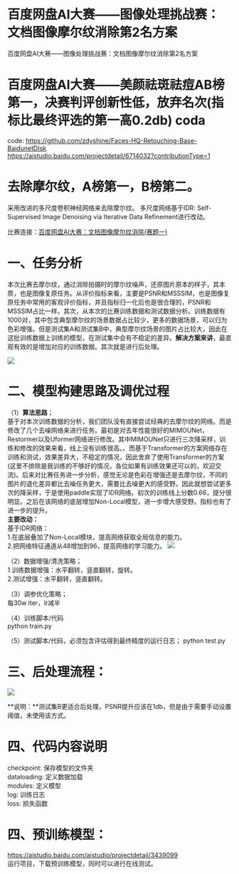 # 百度网盘AI大赛——图像处理挑战赛：文档图像摩尔纹消除第2名方案
百度网盘AI大赛——图像处理挑战赛：文档图像摩尔纹消除第2名方案

# 百度网盘AI大赛——美颜祛斑祛痘AB榜第一，决赛判评创新性低，放弃名次(指标比最终评选的第一高0.2db)    coda
code: https://github.com/zdyshine/Faces-HQ-Retouching-Base-BaidunetDIsk    
      https://aistudio.baidu.com/projectdetail/6714032?contributionType=1

# 去除摩尔纹，A榜第一，B榜第二。
采用改进的多尺度卷积神经网络来去除摩尔纹。
多尺度网络基于IDR: Self-Supervised Image Denoising via Iterative Data Refinement进行改动。

比赛连接：[百度网盘AI大赛：文档图像摩尔纹消除(赛题一)](https://aistudio.baidu.com/aistudio/competition/detail/128/0/task-definition)

# 一、任务分析
本次比赛去摩尔纹，通过消除拍摄时的摩尔纹噪声，还原图片原本的样子，其本质，也是图像复原任务。从评价指标来看，主要是PSNR和MSSSIM，也是图像复原任务中常用的客观评价指标，并且指标归一化后也是很合理的，PSNR和MSSSIM占比一样。其次，从本次的比赛训练数据和测试数据分析。训练数据有1000对，其中包含典型摩尔纹的场景数据占比较少，更多的数据场景，可以归为色彩增强。但是测试集A和测试集B中，典型摩尔纹场景的图片占比较大，因此在这批训练数据上训练的模型，在测试集中会有不稳定的差异。**解决方案来讲**，最直观有效的是增加对应的训练数据。其次就是进行后处理。

![](https://ai-studio-static-online.cdn.bcebos.com/123fbcfbcadb4718849ba59bf86da89dc01e6f428e9e4cddb52664758cdd8262)


# 二、模型构建思路及调优过程

（1）**算法思路**；    
基于对本次训练数据的分析，我们团队没有直接尝试经典的去摩尔纹的网络。而是修改了几个去噪网络来进行任务。最初是对去年性能很好的MIMOUNet，Restormer以及Uformer网络进行修改。其中MIMOUNet只进行三次降采样，训练和修改的效果来看，线上没有训练很高。。而基于Transformer的方案网络存在训练和测试，效果差异大，不稳定的情况，因此舍弃了使用Transformer的方案(这里不排除是我训练的不够好的情况，各位如果有训练效果还可以的，欢迎交流)。后来对比赛任务进一步分析，感觉无论是色彩在增强还是去摩尔纹，不同的图片的退化差异都比去噪任务更大，需要比去噪更大的感受野。因此就想尝试更多次的降采样，于是使用paddle实现了IDR网络。初次的训练线上分数0.66，提分很明显。之后在该网络的底层增加Non-Local模型，进一步增大感受野。指标也有了进一步的提升。    
    **主要改动：**    
    基于IDR网络：     
    1.在底层叠加了Non-Local模块，提高网络获取全局信息的能力。    
    2.把网络特征通道从48增加到96，提高网络的学习能力。
![](https://ai-studio-static-online.cdn.bcebos.com/1f5e9e385b1e44b2ae528ee9fceb465f4333b0102b694df095b97c037df72da3)

 
（2）数据增强/清洗策略；        
   1.训练数据增强：水平翻转，竖直翻转，旋转。    
   2.测试增强：水平翻转，竖直翻转。    

（3）调参优化策略；    
    每30w iter，lr减半

（4）训练脚本/代码    
    python train.py

（5）测试脚本/代码，必须包含评估得到最终精度的运行日志；
    python test.py
   

# 三、后处理流程：
![](https://ai-studio-static-online.cdn.bcebos.com/5afc6f65e6374efa84a35313f0f0bfdf58b272d03a1f4d08b59f7a401cbf12eb)

**说明：**测试集B更适合后处理，PSNR提升应该在1db，但是由于需要手动设置阈值，未使用该方式。

# 四、代码内容说明
checkpoint: 保存模型的文件夹    
dataloading: 定义数据加载    
modules: 定义模型    
log: 训练日志    
loss: 损失函数    

# 四、预训练模型：    
https://aistudio.baidu.com/aistudio/projectdetail/3439099    
运行项目，下载预训练模型，同时可以进行在线测试。
